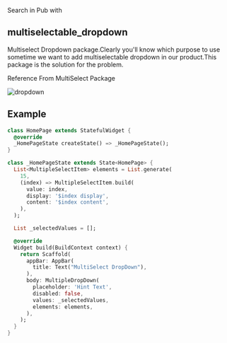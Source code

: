 Search in Pub with 
## multiselectable_dropdown

Multiselect Dropdown package.Clearly you'll know which purpose to use sometime we want to add multiselectable dropdown in our product.This package is the solution for the problem.

Reference From MultiSelect Package

![dropdown](https://user-images.githubusercontent.com/39454969/69930166-66f10700-14f0-11ea-932a-9e3255f034a1.gif)

## Example

```dart
class HomePage extends StatefulWidget {
  @override
  _HomePageState createState() => _HomePageState();
}

class _HomePageState extends State<HomePage> {
  List<MultipleSelectItem> elements = List.generate(
    15,
    (index) => MultipleSelectItem.build(
      value: index,
      display: '$index display',
      content: '$index content',
    ),
  );

  List _selectedValues = [];

  @override
  Widget build(BuildContext context) {
    return Scaffold(
      appBar: AppBar(
        title: Text("MultiSelect DropDown"),
      ),
      body: MultipleDropDown(
        placeholder: 'Hint Text',
        disabled: false,
        values: _selectedValues,
        elements: elements,
      ),
    );
  }
}
